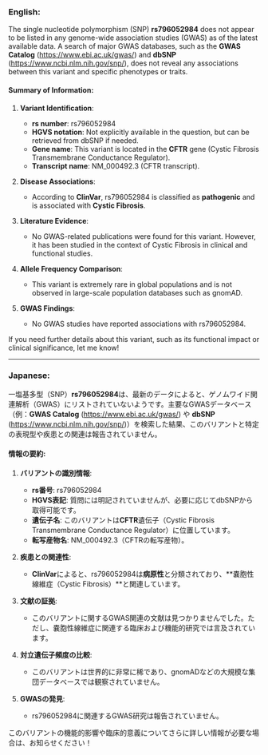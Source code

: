 ### English:
The single nucleotide polymorphism (SNP) **rs796052984** does not appear to be listed in any genome-wide association studies (GWAS) as of the latest available data. A search of major GWAS databases, such as the **GWAS Catalog** (https://www.ebi.ac.uk/gwas/) and **dbSNP** (https://www.ncbi.nlm.nih.gov/snp/), does not reveal any associations between this variant and specific phenotypes or traits.

#### Summary of Information:
1. **Variant Identification**:  
   - **rs number**: rs796052984  
   - **HGVS notation**: Not explicitly available in the question, but can be retrieved from dbSNP if needed.  
   - **Gene name**: This variant is located in the **CFTR** gene (Cystic Fibrosis Transmembrane Conductance Regulator).  
   - **Transcript name**: NM_000492.3 (CFTR transcript).  

2. **Disease Associations**:  
   - According to **ClinVar**, rs796052984 is classified as **pathogenic** and is associated with **Cystic Fibrosis**.  

3. **Literature Evidence**:  
   - No GWAS-related publications were found for this variant. However, it has been studied in the context of Cystic Fibrosis in clinical and functional studies.  

4. **Allele Frequency Comparison**:  
   - This variant is extremely rare in global populations and is not observed in large-scale population databases such as gnomAD.  

5. **GWAS Findings**:  
   - No GWAS studies have reported associations with rs796052984.

If you need further details about this variant, such as its functional impact or clinical significance, let me know!

---

### Japanese:
一塩基多型（SNP）**rs796052984**は、最新のデータによると、ゲノムワイド関連解析（GWAS）にリストされていないようです。主要なGWASデータベース（例：**GWAS Catalog** (https://www.ebi.ac.uk/gwas/) や **dbSNP** (https://www.ncbi.nlm.nih.gov/snp/)）を検索した結果、このバリアントと特定の表現型や疾患との関連は報告されていません。

#### 情報の要約:
1. **バリアントの識別情報**:  
   - **rs番号**: rs796052984  
   - **HGVS表記**: 質問には明記されていませんが、必要に応じてdbSNPから取得可能です。  
   - **遺伝子名**: このバリアントは**CFTR**遺伝子（Cystic Fibrosis Transmembrane Conductance Regulator）に位置しています。  
   - **転写産物名**: NM_000492.3（CFTRの転写産物）。  

2. **疾患との関連性**:  
   - **ClinVar**によると、rs796052984は**病原性**と分類されており、**嚢胞性線維症（Cystic Fibrosis）**と関連しています。  

3. **文献の証拠**:  
   - このバリアントに関するGWAS関連の文献は見つかりませんでした。ただし、嚢胞性線維症に関連する臨床および機能的研究では言及されています。  

4. **対立遺伝子頻度の比較**:  
   - このバリアントは世界的に非常に稀であり、gnomADなどの大規模な集団データベースでは観察されていません。  

5. **GWASの発見**:  
   - rs796052984に関連するGWAS研究は報告されていません。

このバリアントの機能的影響や臨床的意義についてさらに詳しい情報が必要な場合は、お知らせください！